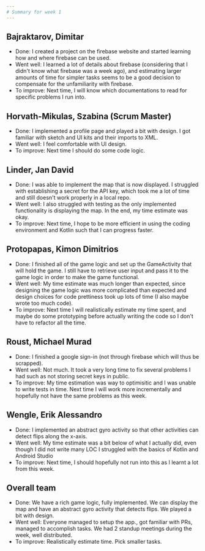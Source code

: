 ```yaml
---
# Summary for week 1
---
```


## Bajraktarov, Dimitar
- Done: I created a project on the firebase website and started learning how and where firebase can be used.
- Went well: I learned a lot of details about firebase (considering that I didn't know what firebase was a week ago), and estimating larger amounts of time for simpler tasks seems to be a good decision to compensate for the unfamiliarity with firebase.
- To improve: Next time, I will know which documentations to read for specific problems I run into.

## Horvath-Mikulas, Szabina (Scrum Master)
- Done: I implemented a profile page and played a bit with design. I got familiar with sketch and UI kits and their imports to XML.
- Went well: I feel comfortable with UI design.
- To improve: Next time I should do some code logic.

## Linder, Jan David
- Done: I was able to implement the map that is now displayed. I struggled with establishing a secret for the API key, which took me a lot of time and still doesn't work properly in a local repo.
- Went well: I also struggled with testing as the only implemented functionality is displaying the map. In the end, my time estimate was okay.
- To improve: Next time, I hope to be more efficient in using the coding environment and Kotlin such that I can progress faster.

## Protopapas, Kimon Dimitrios
- Done: I finished all of the game logic and set up the GameActivity that will hold the game. I still have to retrieve user input and pass it to the game logic in order to make the game functional.
- Went well: My time estimate was much longer than expected, since designing the game logic was more complicated than expected and design choices for code prettiness took up lots of time (I also maybe wrote too much code).
- To improve: Next time I will realistically estimate my time spent, and maybe do some prototyping before actually writing the code so I don't have to refactor all the time.

## Roust, Michael Murad
- Done: I finished a google sign-in (not through firebase which will thus be scrapped).
- Went well: Not much. It took a very long time to fix several problems I had such as not storing secret keys in public.
- To improve: My time estimation was way to optimisitic and I was unable to write tests in time. Next time I will work more
incrementally and hopefully not have the same problems as this week.

## Wengle, Erik Alessandro
- Done: I implemented an abstract gyro activity so that other activities can detect flips along the x-axis.
- Went well: My time estimate was a bit below of what I actually did, even though I did not write many LOC I struggled with the basics of Kotlin and Android Studio
- To improve: Next time, I should hopefully not run into this as I learnt a lot from this week.

## Overall team
- Done: We have a rich game logic, fully implemented. We can display the map and have an abstract gyro activity that detects flips. We played a bit with design.
- Went well: Everyone managed to setup the app., got familiar with PRs, managed to accomplish tasks. We had 2 standup meetings during the week, well distributed.
- To improve: Realistically estimate time. Pick smaller tasks.
